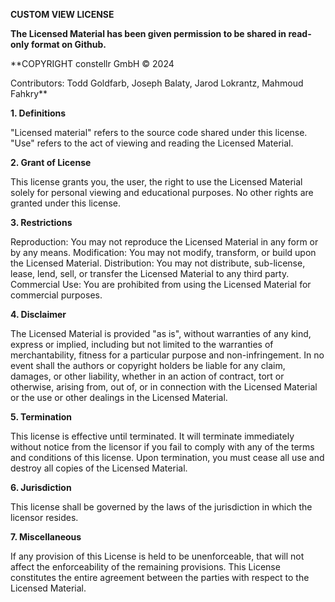 **CUSTOM VIEW LICENSE**

**The Licensed Material has been given permission to be shared in read-only format on Github.**


**COPYRIGHT constellr GmbH © 2024

Contributors: Todd Goldfarb, Joseph Balaty, Jarod Lokrantz, Mahmoud Fahkry**

**1. Definitions**

"Licensed material" refers to the source code shared under this license.
"Use" refers to the act of viewing and reading the Licensed Material.

**2. Grant of License**

This license grants you, the user, the right to use the Licensed Material solely for personal viewing and educational purposes.
No other rights are granted under this license.

**3. Restrictions**

Reproduction: You may not reproduce the Licensed Material in any form or by any means.
Modification: You may not modify, transform, or build upon the Licensed Material.
Distribution: You may not distribute, sub-license, lease, lend, sell, or transfer the Licensed Material to any third party.
Commercial Use: You are prohibited from using the Licensed Material for commercial purposes.

**4. Disclaimer**

The Licensed Material is provided "as is", without warranties of any kind, express or implied, including but not limited to the warranties of merchantability, fitness for a particular purpose and non-infringement.
In no event shall the authors or copyright holders be liable for any claim, damages, or other liability, whether in an action of contract, tort or otherwise, arising from, out of, or in connection with the Licensed Material or the use or other dealings in the Licensed Material.

**5. Termination**

This license is effective until terminated. It will terminate immediately without notice from the licensor if you fail to comply with any of the terms and conditions of this license.
Upon termination, you must cease all use and destroy all copies of the Licensed Material.

**6. Jurisdiction**

This license shall be governed by the laws of the jurisdiction in which the licensor resides.

**7. Miscellaneous**

If any provision of this License is held to be unenforceable, that will not affect the enforceability of the remaining provisions.
This License constitutes the entire agreement between the parties with respect to the Licensed Material.
